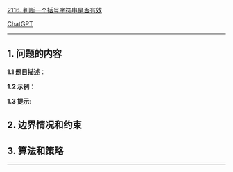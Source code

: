 [2116. 判断一个括号字符串是否有效](https://leetcode.cn/problems/check-if-a-parentheses-string-can-be-valid)

[ChatGPT](https://chat.openai.com/g/g-GsMNEr76r-c-master)

---

## 1. 问题的内容
**1.1 题目描述**：

**1.2 示例**：

**1.3 提示**:

## 2. 边界情况和约束


## 3. 算法和策略

---
